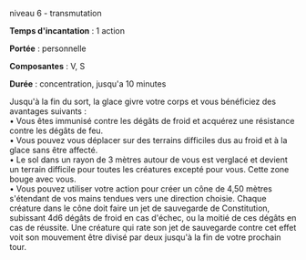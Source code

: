 niveau 6 - transmutation

**Temps d'incantation** : 1 action

**Portée** : personnelle

**Composantes** : V, S

**Durée** : concentration, jusqu'a 10 minutes

Jusqu'à la fin du sort, la glace givre votre corps et vous bénéficiez des avantages suivants :  
• Vous êtes immunisé contre les dégâts de froid et acquérez une résistance contre les dégâts de feu.  
• Vous pouvez vous déplacer sur des terrains difficiles dus au froid et à la glace sans être affecté.  
• Le sol dans un rayon de 3 mètres autour de vous est verglacé et devient un terrain difficile pour toutes les créatures excepté pour vous. Cette zone bouge avec vous.  
• Vous pouvez utiliser votre action pour créer un cône de 4,50 mètres s'étendant de vos mains tendues vers une direction choisie. Chaque créature dans le cône doit faire un jet de sauvegarde de Constitution, subissant 4d6 dégâts de froid en cas d'échec, ou la moitié de ces dégâts en cas de réussite. Une créature qui rate son jet de sauvegarde contre cet effet voit son mouvement être divisé par deux jusqu'à la fin de votre prochain tour.